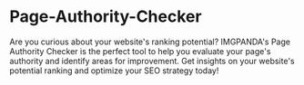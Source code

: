 # Page-Authority-Checker
Are you curious about your website's ranking potential? IMGPANDA's Page Authority Checker is the perfect tool to help you evaluate your page's authority and identify areas for improvement. Get insights on your website's potential ranking and optimize your SEO strategy today!
